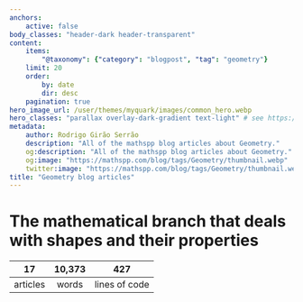 ```yaml
---
anchors:
    active: false
body_classes: "header-dark header-transparent"
content:
    items:
        "@taxonomy": {"category": "blogpost", "tag": "geometry"}
    limit: 20
    order:
        by: date
        dir: desc
    pagination: true
hero_image_url: /user/themes/myquark/images/common_hero.webp
hero_classes: "parallax overlay-dark-gradient text-light" # see https://demo.getgrav.org/blog-skeleton/blog/hero-classes
metadata:
    author: Rodrigo Girão Serrão
    description: "All of the mathspp blog articles about Geometry."
    og:description: "All of the mathspp blog articles about Geometry."
    og:image: "https://mathspp.com/blog/tags/Geometry/thumbnail.webp"
    twitter:image: "https://mathspp.com/blog/tags/Geometry/thumbnail.webp"
title: "Geometry blog articles"
---
```



# The mathematical branch that deals with shapes and their properties


<table class="stats-table">
    <thead>
        <tr>
            <th style="text-align: center;">17</th>
            <th style="text-align: center;">10,373</th>
            <th style="text-align: center;">427</th>
        </tr>
    </thead>
    <tbody>
        <tr>
            <td style="text-align: center;">articles</td>
            <td style="text-align: center;">words</td>
            <td style="text-align: center;">lines of code</td>
        </tr>
    </tbody>
</table>